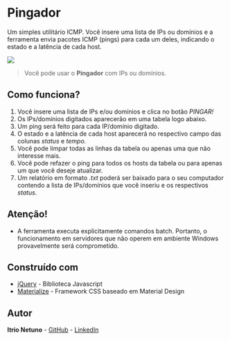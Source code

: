 # Pingador

Um simples utilitário ICMP. Você insere uma lista de IPs ou domínios e a ferramenta envia pacotes ICMP (pings) para cada um deles, indicando o estado e a latência de cada host.

![](http://domokontrol.com.br/github/pingador1.png)
> Você pode usar o **Pingador** com IPs ou domínios.

## Como funciona?
1. Você insere uma lista de IPs e/ou domínios e clica no botão *PINGAR!*
2. Os IPs/domínios digitados aparecerão em uma tabela logo abaixo.
3. Um ping será feito para cada IP/domínio digitado.
4. O estado e a latência de cada host aparecerá no respectivo campo das colunas *status* e *tempo*.
5. Você pode limpar todas as linhas da tabela ou apenas uma que não interesse mais.
6. Você pode refazer o ping para todos os hosts da tabela ou para apenas um que você deseje atualizar.
7. Um relatório em formato *.txt* poderá ser baixado para o seu computador contendo a lista de IPs/domínios que você inseriu e os respectivos *status*.

## Atenção!

- A ferramenta executa explicitamente comandos batch. Portanto, o funcionamento em servidores que não operem em ambiente Windows provavelmente será comprometido.

## Construído com

* [jQuery](https://maven.apache.org/) - Biblioteca Javascript
* [Materialize](https://github.com/Dogfalo/materialize) - Framework CSS baseado em Material Design

## Autor

**Itrio Netuno** - 
[GitHub](https://github.com/itrio) -
[LinkedIn](https://www.linkedin.com/in/itrionetuno/)
